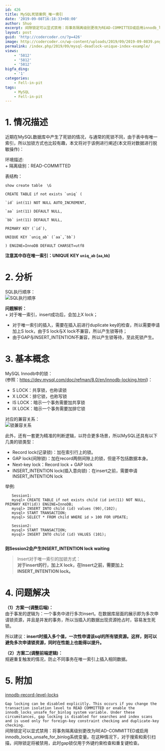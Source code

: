 ```yaml
---
id: 426
title: MySQL死锁案例_唯一索引
date: '2019-09-08T16:18:33+08:00'
author: Shuo
excerpt: 间隙锁定可以显式禁用：将事务隔离级别更改为READ-COMMITTED或启用innodb_locks_unsafe_for_binlog系统变量。在这种情况下，对于搜索和索引扫描，间隙锁定将被禁用，此时gap锁仅用于外键约束检查和重复键检查。
layout: post
guid: 'http://codercoder.cn/?p=426'
image: http://codercoder.cn/wp-content/uploads/2019/09/2019-09-0839.png
permalink: /index.php/2019/09/mysql-deadlock-unique-index-example/
views:
    - '5812'
    - '5812'
    - '5812'
bigfa_ding:
    - '1'
categories:
    - Fell-in-pit
tags:
    - MySQL
    - Fell-in-pit
---
```


# 1. 情况描述

 近期在MySQL数据库中产生了死锁的情况，与通常的死锁不同，由于表中有唯一索引，所以加锁方式也比较有趣，本文将对于该例进行阐述(本文将对数据进行脱敏操作)：

环境描述:  
\+ 隔离级别：READ-COMMITTED

表结构：

```
show create table  \G

CREATE TABLE if not exists `uniq` (

`id` int(11) NOT NULL AUTO_INCREMENT,

`aa` int(11) DEFAULT NULL,

`bb` int(11) DEFAULT NULL,

PRIMARY KEY (`id`),

UNIQUE KEY `uniq_ab` (`aa`,`bb`)

) ENGINE=InnoDB DEFAULT CHARSET=utf8

```

**注意其中存在唯一索引：UNIQUE KEY `uniq_ab` (`aa`,`bb`)**

# 2. 分析

SQL执行顺序：  
![SQL执行顺序](http://121.40.246.76/wp-content/uploads/2019/09/2019-09-0839.png)

**问题解析：**  
\+ 对于唯一索引，insert成功后，会加上X lock；

- 对于唯一索引的插入，需要在插入前进行duplicate key的检查，所以需要申请加上S lock，由于S lock与X lock不兼容，所以产生锁等待；
- 由于GAP与INSERT\_INTENTION不兼容，所以产生锁等待，至此死锁产生。

# 3. 基本概念

MySQL Innodb中的锁：  
(参照：https://dev.mysql.com/doc/refman/8.0/en/innodb-locking.html)：

- S LOCK：共享锁，也称读锁
- X LOCK：排它锁，也称写锁
- IS LOCK：暗示一个事务需要加共享锁
- IX LOCK：暗示一个事务需要加排它锁

对应的兼容关系：  
![锁兼容关系](http://121.40.246.76/wp-content/uploads/2019/09/2019-09-0883.png)

此外，还有一套更为精准的判断逻辑，以符合更多场景，所以MySQL还具有以下几类的锁类型：

- Record lock(记录锁)：加在索引行上的锁。
- GAP lock(间隙锁)：加在record两侧间隙上的锁，但是不包括数据本身。
- Next-key lock：Record lock + GAP lock
- INSERT\_INTENTION lock(插入意向锁)：在insert之前，需要申请INSERT\_INTENTION lock

举例:

```
   Session1:                                   
   mysql> CREATE TABLE if not exists child (id int(11) NOT NULL, PRIMARY KEY(id)) ENGINE=InnoDB;                             
   mysql> INSERT INTO child (id) values (90),(102);                                           
   mysql> START TRANSACTION;                                           
   mysql> SELECT * FROM child WHERE id > 100 FOR UPDATE;                     

   Session2: 
   mysql> START TRANSACTION;                                                                
   mysql> INSERT INTO child (id) VALUES (101);           


```

**则Session2会产生INSERT\_INTENTION lock waiting**

> Insert对于唯一索引的加锁方式：  
>  **对于insert的行，加上X lock，在Insert之前，需要加上 INSERT\_INTENTION lock。**

# 4. 问题解决

**（1）方案一(调整后端)：**  
 由于事发的逻辑为：一个事务中进行多次insert。在数据库层面的展示即为多次申请锁资源，并且是并发的事务，所以当插入的数据出现资源抢占时，容易发生死锁。

所以建议：**insert时插入多个值，一次性申请该sql的所有锁资源。这样，则可以避免多次申请锁资源，同时在性能上也能得以提升。**

**（2）方案二(调整前端逻辑)：**  
 规避重复触发的情况，防止不同事务在唯一索引上插入相同数据。

# 5. 附加

[innodb-record-level-locks](https://dev.mysql.com/doc/refman/8.0/en/innodb-locking.html#innodb-gap-locks)

`Gap locking can be disabled explicitly. This occurs if you change the transaction isolation level to READ COMMITTED or enable the innodb_locks_unsafe_for_binlog system variable. Under these circumstances, gap locking is disabled for searches and index scans and is used only for foreign-key constraint checking and duplicate-key checking.`  
 间隙锁定可以显式禁用：将事务隔离级别更改为READ-COMMITTED或启用innodb\_locks\_unsafe\_for\_binlog系统变量。在这种情况下，对于搜索和索引扫描，间隙锁定将被禁用，此时gap锁仅用于外键约束检查和重复键检查。